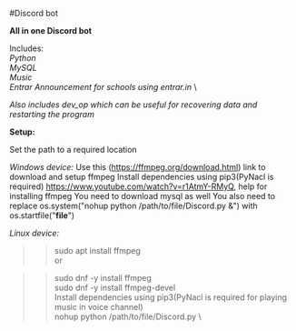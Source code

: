 #Discord bot

**All in one Discord bot**

Includes: \
_Python_ \
_MySQL_ \
_Music_ \
_Entrar Announcement for schools using entrar.in_ \

*Also includes dev_op which can be useful for recovering data and restarting the program*

**Setup:**

Set the path to a required location

_Windows device:_
Use this (https://ffmpeg.org/download.html) link to download and setup ffmpeg
Install dependencies using pip3(PyNacl is required)
https://www.youtube.com/watch?v=r1AtmY-RMyQ, help for installing ffmpeg
You need to download mysql as well
You also need to replace os.system("nohup python /path/to/file/Discord.py &") with os.startfile("__file__")

_Linux device:_
>>sudo apt install ffmpeg \
or

>>sudo dnf -y install ffmpeg \
>>sudo dnf -y install ffmpeg-devel \
Install dependencies using pip3(PyNacl is required for playing music in voice channel) \
>>nohup python /path/to/file/Discord.py \
